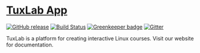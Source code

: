 # [TuxLab App](http://tuxlab.org)

[![GitHub release](https://img.shields.io/github/release/learnlinux/tuxlab-app.svg)](https://github.com/learnlinux/tuxlab-app/releases)
[![Build Status](https://travis-ci.org/learnlinux/tuxlab-app.svg?branch=beta)](https://travis-ci.org/learnlinux/tuxlab-app)
[![Greenkeeper badge](https://badges.greenkeeper.io/learnlinux/tuxlab-app.svg)](https://greenkeeper.io/)
[![Gitter](https://img.shields.io/gitter/room/learnlinux/Lobby.svg)](https://gitter.im/learnlinux/Lobby)

TuxLab is a platform for creating interactive Linux courses.  Visit our website for documentation.
